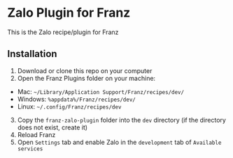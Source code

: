 # Zalo Plugin for Franz
This is the Zalo recipe/plugin for Franz

## Installation
1. Download or clone this repo on your computer
2. Open the Franz Plugins folder on your machine:
  * Mac: `~/Library/Application Support/Franz/recipes/dev/`
  * Windows: `%appdata%/Franz/recipes/dev/`
  * Linux: `~/.config/Franz/recipes/dev`
3. Copy the `franz-zalo-plugin` folder into the `dev` directory (if the directory does not exist, create it)
4. Reload Franz
5. Open `Settings` tab and enable Zalo in the `development` tab of `Available services`
